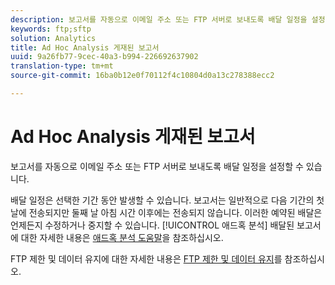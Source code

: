 ```yaml
---
description: 보고서를 자동으로 이메일 주소 또는 FTP 서버로 보내도록 배달 일정을 설정할 수 있습니다.
keywords: ftp;sftp
solution: Analytics
title: Ad Hoc Analysis 게재된 보고서
uuid: 9a26fb77-9cec-40a3-b994-226692637902
translation-type: tm+mt
source-git-commit: 16ba0b12e0f70112f4c10804d0a13c278388ecc2

---
```



# Ad Hoc Analysis 게재된 보고서

보고서를 자동으로 이메일 주소 또는 FTP 서버로 보내도록 배달 일정을 설정할 수 있습니다.

배달 일정은 선택한 기간 동안 발생할 수 있습니다. 보고서는 일반적으로 다음 기간의 첫날에 전송되지만 둘째 날 아침 시간 이후에는 전송되지 않습니다. 이러한 예약된 배달은 언제든지 수정하거나 중지할 수 있습니다. [!UICONTROL 애드혹 분석] 배달된 보고서에 대한 자세한 내용은 [애드혹 분석 도움말](https://marketing.adobe.com/resources/help/en_US/dsc/index.html#Discover_Help)을 참조하십시오.

FTP 제한 및 데이터 유지에 대한 자세한 내용은 [FTP 제한 및 데이터 유지](/help/export/ftp-and-sftp/ftp-limits.md)를 참조하십시오.
